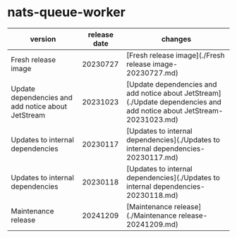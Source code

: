 # nats-queue-worker	


|version|release date|changes|
|---|---|---|
|Fresh release image|20230727|[Fresh release image](./Fresh release image-20230727.md)|
|Update dependencies and add notice about JetStream|20231023|[Update dependencies and add notice about JetStream](./Update dependencies and add notice about JetStream-20231023.md)|
|Updates to internal dependencies|20230117|[Updates to internal dependencies](./Updates to internal dependencies-20230117.md)|
|Updates to internal dependencies|20230118|[Updates to internal dependencies](./Updates to internal dependencies-20230118.md)|
|Maintenance release|20241209|[Maintenance release](./Maintenance release-20241209.md)|
